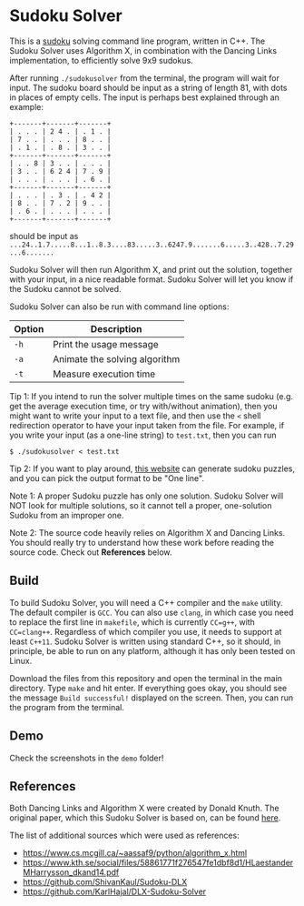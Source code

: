 # Sudoku Solver #

This is a [sudoku] solving command line program, written in C++. The Sudoku Solver uses Algorithm X, in combination with the Dancing Links implementation, to efficiently solve 9x9 sudokus.

After running `./sudokusolver` from the terminal, the program will wait for input. The sudoku board should be input as a string of length 81, with dots in places of empty cells. The input is perhaps best explained through an example:
~~~
+-------+-------+-------+
| . . . | 2 4 . | . 1 . |
| 7 . . | . . . | 8 . . |
| . 1 . | . 8 . | 3 . . |
+-------+-------+-------+
| . . 8 | 3 . . | . . . |
| 3 . . | 6 2 4 | 7 . 9 |
| . . . | . . . | . 6 . |
+-------+-------+-------+
| . . . | . 3 . | . 4 2 |
| 8 . . | 7 . 2 | 9 . . |
| . 6 . | . . . | . . . |
+-------+-------+-------+
~~~
should be input as 
`...24..1.7.....8...1..8.3....83.....3..6247.9.......6.....3..428..7.29...6.......`

Sudoku Solver will then run Algorithm X, and print out the solution, together with your input, in a nice readable format. Sudoku Solver will let you know if the Sudoku cannot be solved.

Sudoku Solver can also be run with command line options:

| Option          | Description                   |
| --------------- | ------------------------------|
| `-h`            | Print the usage message       |
| `-a`            | Animate the solving algorithm |
| `-t`            | Measure execution time        |

Tip 1: If you intend to run the solver multiple times on the same sudoku (e.g. get the average execution time, or try with/without animation), then you might want to write your input to a text file, and then use the `<` shell redirection operator to have your input taken from the file. For example, if you write your input (as a one-line string) to `test.txt`, then you can run
~~~
$ ./sudokusolver < test.txt
~~~

Tip 2: If you want to play around, [this website] can generate sudoku puzzles, and you can pick the output format to be "One line".

Note 1: A proper Sudoku puzzle has only one solution. Sudoku Solver will NOT look for multiple solutions, so it cannot tell a proper, one-solution Sudoku from an improper one.

Note 2: The source code heavily relies on Algorithm X and Dancing Links. You should really try to understand how these work before reading the source code. Check out **References** below.

## Build ##

To build Sudoku Solver, you will need a C++ compiler and the `make` utility. The default compiler is `GCC`. You can also use `clang`, in which case you need to replace the first line in `makefile`, which is currently `CC=g++`, with `CC=clang++`. Regardless of which compiler you use, it needs to support at least `C++11`. Sudoku Solver is written using standard C++, so it should, in principle, be able to run on any platform, although it has only been tested on Linux.

Download the files from this repository and open the terminal in the main directory. Type `make` and hit enter. If everything goes okay, you should see the message `Build successful!` displayed on the screen. Then, you can run the program from the terminal.

## Demo ##

Check the screenshots in the `demo` folder!

## References ##

Both Dancing Links and Algorithm X were created by Donald Knuth. The original paper, which this Sudoku Solver is based on, can be found [here].

The list of additional sources which were used as references:
- https://www.cs.mcgill.ca/~aassaf9/python/algorithm_x.html
- https://www.kth.se/social/files/58861771f276547fe1dbf8d1/HLaestanderMHarrysson_dkand14.pdf
- https://github.com/ShivanKaul/Sudoku-DLX
- https://github.com/KarlHajal/DLX-Sudoku-Solver

[sudoku]: https://en.wikipedia.org/wiki/Sudoku
[this website]: https://qqwing.com/generate.html
[here]: https://www.ocf.berkeley.edu/~jchu/publicportal/sudoku/0011047.pdf
